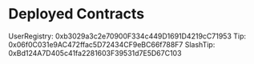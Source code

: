 # Deployed Contracts

UserRegistry:   0xb3029a3c2e70900F334c449D1691D4219cC71953
Tip:            0x06f0C031e9AC472ffac5D72434CF9eBC66f788F7
SlashTip:       0xBd124A7D405c41fa2281603F39531d7E5D67C103
